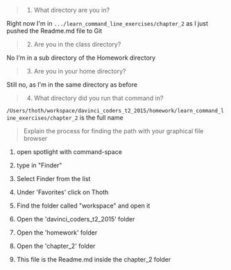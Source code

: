 > 1) What directory are you in?

Right now I'm in `.../learn_command_line_exercises/chapter_2` as I just pushed the Readme.md file to Git


> 2) Are you in the class directory?

No I'm in a sub directory of the Homework directory


> 3) Are you in your home directory?

Still no, as I'm in the same directory as before


> 4) What directory did you run that command in?


`/Users/thoth/workspace/davinci_coders_t2_2015/homework/learn_command_line_exercises/chapter_2` is the full name


> Explain the process for finding the path with your graphical file browser

1. open spotlight with command-space

2. type in "Finder"

3. Select Finder from the list

4. Under 'Favorites' click on Thoth

5. Find the folder called "workspace" and open it

6. Open the 'davinci_coders_t2_2015' folder

7. Open the 'homework' folder
 
8. Open the 'chapter_2' folder

9. This file is the Readme.md inside the chapter_2 folder
